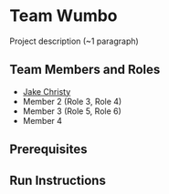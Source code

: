 # Team Wumbo

Project description (~1 paragraph)

## Team Members and Roles

* [Jake Christy](https://github.com/christyJC/CIS350-HW2-Christy.git)
* Member 2 (Role 3, Role 4)
* Member 3 (Role 5, Role 6)
* Member 4

## Prerequisites

## Run Instructions
